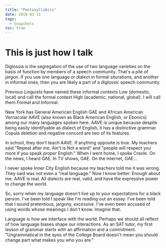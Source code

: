 ```yaml
---
title: "Pentasyllabics"
date: 2018-03-11
tags:
  - Snapshots
toc: true
---
```


# This is just how I talk

Diglossia is the segregation of the use of two language varieties on the basis
of function by members of a speech community. That's a pile of jargon. If you
use one language or dialect in formal siturations, and another in informal ones,
then you are likely a part of a diglossic speech community. 

Previous Linguists have named these informal contexts Low (domestic, local) and
call the formal context High (academic, national, global). I will call them
Formal and Informal.

New York has General American English GAE and African American Vernacular AAVE
(also known as Black American English, or Ebonics) among our many languages
spoken here. AAVE is unique because despite being easily identifyable as dialect
of English, it has a distinctive grammar. Copula deletion and negative concord
are two of its features.

In school, they don't teach AAVE. If anything opposite is true. My teachers said
"Repeat after me. Ain't is Not a word" and "people will respect you more if you
speak *proper* English." When I went home, I spoke Creole. On the news, I heard
GAE. In TV shows, GAE. On the internet, GAE...

I never spoke Inner City English because my teachers told me it was wrong. They
said was not even a "real language." Now I know better. Enough about me. AAVE is
real. All dialects are real, valid, and have the expressive power to change the
world.

So, sorry when my language doesn't live up to your expectations for a black
person. I've been told I speak like I'm reading out an essay. I've been told
that I sound pretentious, jargony, *excessive.* I've even been accused of using
words whose meanings I don't know. Imagine that.

Language is how we interface with the world. Perhaps we should all reflect of
how language biases shape our interactions. As an SAT tutor, my first lesson of
grammar starts with an affirmation and a commitment. "Ungrammatical in the eyes
of the College Board doesn't mean you should change part what makes you who you
are."
